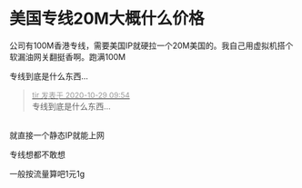 # 美国专线20M大概什么价格


公司有100M香港专线，需要美国IP就硬拉一个20M美国的。我自己用虚拟机搭个软漏油网关翻挺香啊。跑满100M

专线到底是什么东西...

<div class="quote"><blockquote><font size="2"><a href="https://www.hostloc.com/forum.php?mod=redirect&amp;goto=findpost&amp;pid=9367792&amp;ptid=759691" target="_blank"><font color="#999999">tir 发表于 2020-10-29 09:54</font></a></font><br />
专线到底是什么东西...</blockquote></div><br />
就直接一个静态IP就能上网

专线想都不敢想

一般按流量算吧1元1g
